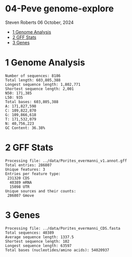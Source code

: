 04-Peve genome-explore
================
Steven Roberts
06 October, 2024

- <a href="#1-genome-analysis" id="toc-1-genome-analysis">1 Genome
  Analysis</a>
- <a href="#2-gff-stats" id="toc-2-gff-stats">2 GFF Stats</a>
- <a href="#3-genes" id="toc-3-genes">3 Genes</a>

# 1 Genome Analysis

    Number of sequences: 8186
    Total length: 603,805,388
    Longest sequence length: 1,802,771
    Shortest sequence length: 2,001
    N50: 171,385
    L50: 935
    Total bases: 603,805,388
    A: 171,827,598
    C: 109,822,870
    G: 109,866,618
    T: 171,532,079
    N: 40,756,223
    GC Content: 36.38%

# 2 GFF Stats

    Processing file: ../data/Porites_evermanni_v1.annot.gff
    Total entries: 286807
    Unique features: 3
    Entries per feature type:
     231320 CDS
      40389 mRNA
      15098 UTR
    Unique sources and their counts:
     286807 Gmove

# 3 Genes

    Processing file: ../data/Porites_evermanni_CDS.fasta
    Total sequences: 40389
    Average sequence length: 1337.5
    Shortest sequence length: 102
    Longest sequence length: 63597
    Total bases (nucleotides/amino acids): 54020937
